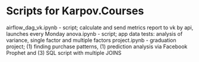 # Scripts for Karpov.Courses

airflow_dag_vk.ipynb - script; calculate and send metrics report to vk by api, launches every Monday
anova.ipynb - script; app data tests: analysis of variance, single factor and multiple factors
project.ipynb - graduation project; (1) finding purchase patterns, (1) prediction analysis via Facebook Prophet and (3) SQL script with multiple JOINS
